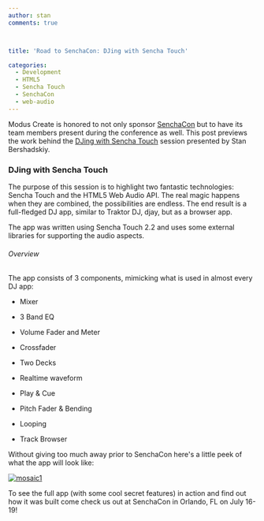 ```yaml
---
author: stan
comments: true



title: 'Road to SenchaCon: DJing with Sencha Touch'

categories:
  - Development
  - HTML5
  - Sencha Touch
  - SenchaCon
  - web-audio
---
```


Modus Create is honored to not only sponsor [SenchaCon](http://senchacon.com) but to have its team members present during the conference as well. This post previews the work behind the [DJing with Sencha Touch](http://senchacon.com/sessions/###djingwithtouch) session presented by Stan Bershadskiy.





### DJing with Sencha Touch





The purpose of this session is to highlight two fantastic technologies: Sencha Touch and the HTML5 Web Audio API. The real magic happens when they are combined, the possibilities are endless. The end result is a full-fledged DJ app, similar to Traktor DJ, djay, but as a browser app.





The app was written using Sencha Touch 2.2 and uses some external libraries for supporting the audio aspects.





###### Overview





The app consists of 3 components, mimicking what is used in almost every DJ app:







  * Mixer




  
  * 
    3 Band EQ
  

  
  * 
    Volume Fader and Meter
  

  
  * 
    Crossfader
  





  * Two Decks




  
  * 
    Realtime waveform
  

  
  * 
    Play & Cue
  

  
  * 
    Pitch Fader & Bending
  

  
  * 
    Looping
  





  * Track Browser





Without giving too much away prior to SenchaCon here's a little peek of what the app will look like:





[![mosaic1](../assets/uploads//2013/06/mosaic11-466x350.jpg)](../assets/uploads//2013/06/mosaic11.jpg)





To see the full app (with some cool secret features) in action and find out how it was built come check us out at SenchaCon in Orlando, FL on July 16-19!



